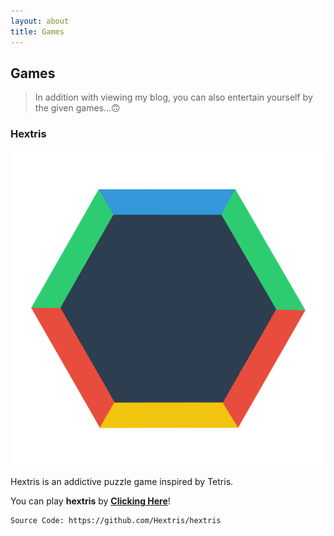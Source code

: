 ```yaml
---
layout: about
title: Games
---
```

## Games
> In addition with viewing my blog, you can also entertain yourself by the given games...🙃
### Hextris

![hextris](/images/F5AACA6E-0F3B-4260-9AA6-5FED43A3B20F.png "hextris")

Hextris is an addictive puzzle game inspired by Tetris. 

You can play **hextris** by **[Clicking Here](https://deviser.ga/hextris)**!

```
Source Code: https://github.com/Hextris/hextris
```
